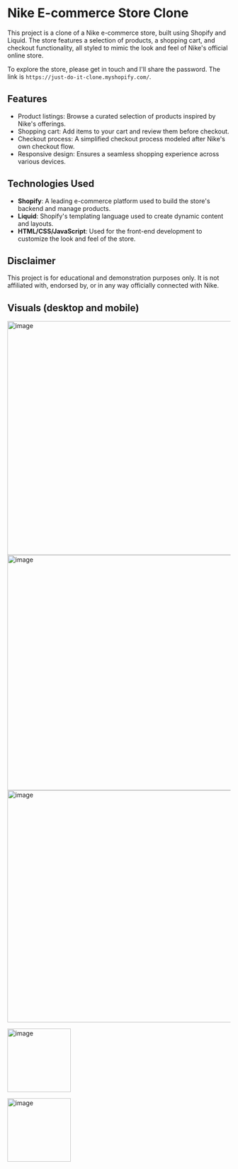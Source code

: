 # Nike E-commerce Store Clone

This project is a clone of a Nike e-commerce store, built using Shopify and Liquid. The store features a selection of products, a shopping cart, and checkout functionality, all styled to mimic the look and feel of Nike's official online store.

To explore the store, please get in touch and I'll share the password. The link is `https://just-do-it-clone.myshopify.com/`.

## Features

- Product listings: Browse a curated selection of products inspired by Nike's offerings.
- Shopping cart: Add items to your cart and review them before checkout.
- Checkout process: A simplified checkout process modeled after Nike's own checkout flow.
- Responsive design: Ensures a seamless shopping experience across various devices.

## Technologies Used

- **Shopify**: A leading e-commerce platform used to build the store's backend and manage products.
- **Liquid**: Shopify's templating language used to create dynamic content and layouts.
- **HTML/CSS/JavaScript**: Used for the front-end development to customize the look and feel of the store.

## Disclaimer

This project is for educational and demonstration purposes only. It is not affiliated with, endorsed by, or in any way officially connected with Nike.

## Visuals (desktop and mobile)

<img width="527" alt="image" src="https://github.com/user-attachments/assets/5b318ded-46ca-4448-900c-c90ac26a5d3a">

<img width="530" alt="image" src="https://github.com/user-attachments/assets/ba62f3c1-2dc2-4dd6-b297-97675af523a8">

<img width="523" alt="image" src="https://github.com/user-attachments/assets/390014e1-61f0-4d11-8391-9e725a93fcbb">

<p>
  <img width="143" alt="image" src="https://github.com/user-attachments/assets/1b4cf6eb-928b-4f77-be8c-46033fc4f0fe">
</p>
<p>
  <img width="143" alt="image" src="https://github.com/user-attachments/assets/e9d24674-8443-4eb6-9d18-02dd3d54cce4">
</p>
